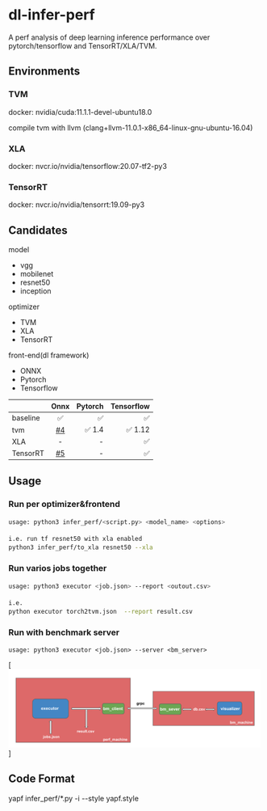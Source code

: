 # dl-infer-perf
A perf analysis of deep learning inference performance over pytorch/tensorflow and TensorRT/XLA/TVM.

## Environments
### TVM
docker: nvidia/cuda:11.1.1-devel-ubuntu18.0

compile tvm with llvm (clang+llvm-11.0.1-x86_64-linux-gnu-ubuntu-16.04)

### XLA
docker: nvcr.io/nvidia/tensorflow:20.07-tf2-py3

### TensorRT
docker: nvcr.io/nvidia/tensorrt:19.09-py3 

## Candidates
model
- vgg
- mobilenet
- resnet50
- inception

optimizer
- TVM
- XLA
- TensorRT

front-end(dl framework)
- ONNX
- Pytorch
- Tensorflow

|               | Onnx          | Pytorch       | Tensorflow | 
| ------------- |:-------------:| -------------:|-------------:|
| baseline      | ✅           | ✅           | ✅      |      
| tvm           | [#4](/../../issues/4)  |    ✅ 1.4           | ✅ 1.12        |
| XLA      |   -  |  - | ✅ |
| TensorRT |   [#5](/../../issues/5)   | -      |  ✅ |

## Usage
### Run per optimizer&frontend
```bash
usage: python3 infer_perf/<script.py> <model_name> <options>

i.e. run tf resnet50 with xla enabled
python3 infer_perf/to_xla resnet50 --xla
```
### Run varios jobs together
```bash
usage: python3 executor <job.json> --report <outout.csv>

i.e.
python executor torch2tvm.json  --report result.csv
```


### Run with benchmark server
```
usage: python3 executor <job.json> --server <bm_server>
```

[<img src="doc/framework.png" alt="framework" width="500px"/>]

## Code Format
yapf infer_perf/*.py -i --style yapf.style 
